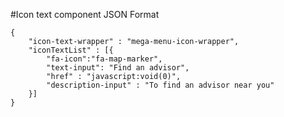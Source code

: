 #Icon text component
JSON Format
```
{   
    "icon-text-wrapper" : "mega-menu-icon-wrapper",
    "iconTextList" : [{
        "fa-icon":"fa-map-marker",
        "text-input": "Find an advisor",
        "href" : "javascript:void(0)",
        "description-input" : "To find an advisor near you"
    }]
}
```
<!-- icon-text-wrapper classes available are social-link-icon-wrapper, right-nav-icon-wrapper, cta-content-icon-wrapper, mega-menu-icon-wrapper -->